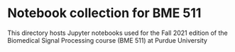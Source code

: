 # Notebook collection for BME 511

This directory hosts Jupyter notebooks used for the Fall 2021 edition of the Biomedical Signal Processing course (BME 511) at Purdue University
